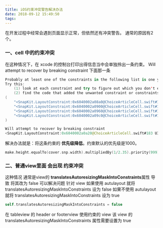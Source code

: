 ```yaml
---
title: iOS约束冲突警告解决办法
date: 2018-09-12 15:49:50
tags:
---
```


在开发过程中经常会遇到页面显示正常，但依然还有冲突警告。
通常的原因有2个。

### 一、cell 中的约束冲突
在这种情况下，在 xcode 的控制台打印出得信息当中会单独拎出一条约束。
Will attempt to recover by breaking constraint 下面那一条

```Swift
Probably at least one of the constraints in the following list is one you don't want. 
Try this: 
    (1) look at each constraint and try to figure out which you don't expect; 
    (2) find the code that added the unwanted constraint or constraints and fix it. 
(
    "<SnapKit.LayoutConstraint:0x6040002a08a0@ChoiceArticleCell.swift#182 UIImageView:0x7fae99d49240.left == UIView:0x7fae99d55e70.left>",
    "<SnapKit.LayoutConstraint:0x6040002a0900@ChoiceArticleCell.swift#182 UIImageView:0x7fae99d49240.top == UIView:0x7fae99d55e70.top>",
    "<SnapKit.LayoutConstraint:0x6040002a0960@ChoiceArticleCell.swift#182 UIImageView:0x7fae99d49240.right == UIView:0x7fae99d55e70.right>",
    "<SnapKit.LayoutConstraint:0x6040002a09c0@ChoiceArticleCell.swift#182 UIImageView:0x7fae99d49240.bottom == UIView:0x7fae99d55e70.bottom>"
)

Will attempt to recover by breaking constraint 
<SnapKit.LayoutConstraint:0x6040002a0a20@ChoiceArticleCell.swift#183 UIImageView:0x7fae99d49240.height == UIImageView:0x7fae99d49240.width * 0.425531923770905>
```

解决办法就是：将这条约束的 **优先级降低**。约束默认的优先级是1000。
```Swift
make.height.equalTo(cover.snp.width).multipliedBy(1/2.35).priority(999)
```

### 二、普通view里面 会出现 约束冲突
这种情况 通常是view的 **translatesAutoresizingMaskIntoConstraints**属性 导致
将其改为 false 可以解决问题
针对 view
如果使用 autulayout 就将 translatesAutoresizingMaskIntoConstraints 设为 false
如果不使用 autulayout 就将 translatesAutoresizingMaskIntoConstraints 设为 true
```Swift
self.translatesAutoresizingMaskIntoConstraints = false

```

在 tableview 的 header or footerview 使用约束的 view
该 view 的 translatesAutoresizingMaskIntoConstraints 属性需要设置为 true